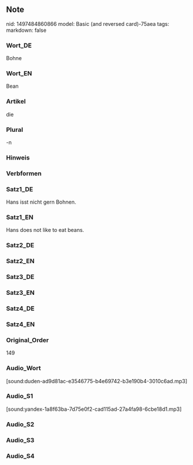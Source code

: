 ## Note
nid: 1497484860866
model: Basic (and reversed card)-75aea
tags: 
markdown: false

### Wort_DE
Bohne

### Wort_EN
Bean

### Artikel
die

### Plural
-n

### Hinweis


### Verbformen


### Satz1_DE
Hans isst nicht gern Bohnen.

### Satz1_EN
Hans does not like to eat beans.

### Satz2_DE


### Satz2_EN


### Satz3_DE


### Satz3_EN


### Satz4_DE


### Satz4_EN


### Original_Order
149

### Audio_Wort
[sound:duden-ad9d81ac-e3546775-b4e69742-b3e190b4-3010c6ad.mp3]

### Audio_S1
[sound:yandex-1a8f63ba-7d75e0f2-cad115ad-27a4fa98-6cbe18d1.mp3]

### Audio_S2


### Audio_S3


### Audio_S4

